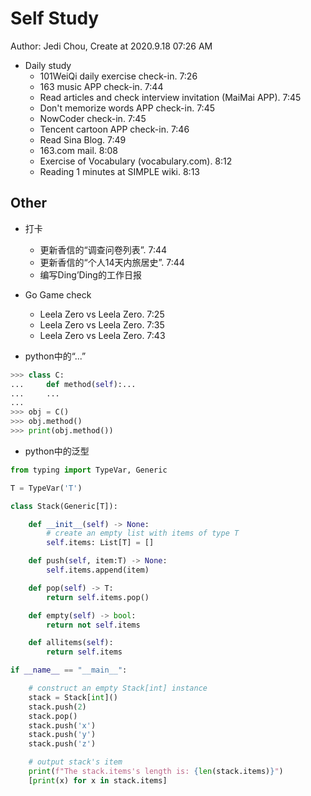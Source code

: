 # Self Study

Author: Jedi Chou, Create at 2020.9.18 07:26 AM

* Daily study
  * 101WeiQi daily exercise check-in. 7:26
  * 163 music APP check-in. 7:44
  * Read articles and check interview invitation (MaiMai APP). 7:45
  * Don't memorize words APP check-in. 7:45
  * NowCoder check-in. 7:45
  * Tencent cartoon APP check-in. 7:46
  * Read Sina Blog. 7:49
  * 163.com mail. 8:08
  * Exercise of Vocabulary (vocabulary.com). 8:12
  * Reading 1 minutes at SIMPLE wiki. 8:13

## Other

* 打卡
  * 更新香信的“调查问卷列表”. 7:44
  * 更新香信的“个人14天内旅居史”. 7:44
  * 编写Ding’Ding的工作日报

* Go Game check
  * Leela Zero vs Leela Zero. 7:25
  * Leela Zero vs Leela Zero. 7:35
  * Leela Zero vs Leela Zero. 7:43

* python中的“...”

```python
>>> class C:
...     def method(self):...
...     ...
...
>>> obj = C()
>>> obj.method()
>>> print(obj.method())
```

* python中的泛型

```python
from typing import TypeVar, Generic

T = TypeVar('T')

class Stack(Generic[T]):

    def __init__(self) -> None:
        # create an empty list with items of type T
        self.items: List[T] = []

    def push(self, item:T) -> None:
        self.items.append(item)

    def pop(self) -> T:
        return self.items.pop()

    def empty(self) -> bool:
        return not self.items

    def allitems(self):
        return self.items

if __name__ == "__main__":

    # construct an empty Stack[int] instance
    stack = Stack[int]()
    stack.push(2)
    stack.pop()
    stack.push('x')
    stack.push('y')
    stack.push('z')

    # output stack's item
    print(f"The stack.items's length is: {len(stack.items)}")
    [print(x) for x in stack.items]
```
